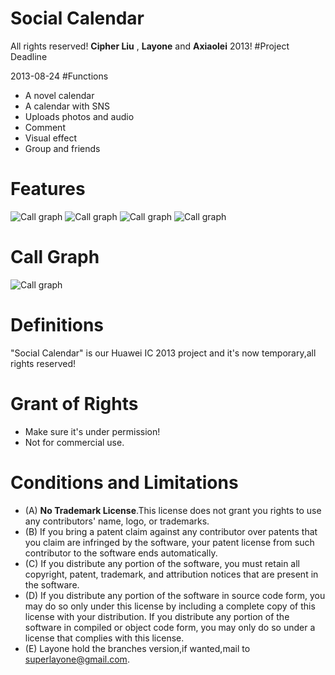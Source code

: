 # Social Calendar #
All rights reserved! **Cipher Liu** , **Layone**  and  **Axiaolei** 2013!
#Project Deadline

2013-08-24
#Functions

- A novel calendar
- A calendar with SNS
- Uploads photos and audio
- Comment
- Visual effect
- Group and friends

# Features #

![Call graph](/res/drawable-hdpi/view_page_1.png)
![Call graph](/res/drawable-hdpi/view_page_2.png)
![Call graph](/res/drawable-hdpi/view_page_3.png)
![Call graph](/res/drawable-hdpi/view_page_4.png)

# Call Graph #

![Call graph](/SocialCalCallGraph.png)

# Definitions

"Social Calendar" is our Huawei IC 2013 project and it's now temporary,all rights reserved!

# Grant of Rights

- Make sure it's under permission! 
- Not for commercial use.

# Conditions and Limitations  #
- (A) **No Trademark License**.This license does not grant you rights to use any contributors' name, logo, or trademarks. 
- (B) If you bring a patent claim against any contributor over patents that you claim are infringed by the software, your patent license from such contributor to the software ends automatically. 
- (C) If you distribute any portion of the software, you must retain all copyright, patent, trademark, and attribution notices that are present in the software. 
- (D) If you distribute any portion of the software in source code form, you may do so only under this license by including a complete copy of this license with your distribution. If you distribute any portion of the software in compiled or object code form, you may only do so under a license that complies with this license. 
- (E) Layone hold the branches version,if wanted,mail to [superlayone@gmail.com](http://mail.gmail.com).
